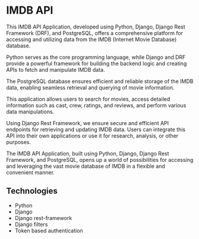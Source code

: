 # IMDB API

This IMDB API Application, developed using Python, Django, Django Rest Framework (DRF), and PostgreSQL, offers a comprehensive platform for accessing and utilizing data from the IMDB (Internet Movie Database) database.

Python serves as the core programming language, while Django and DRF provide a powerful framework for building the backend logic and creating APIs to fetch and manipulate IMDB data.

The PostgreSQL database ensures efficient and reliable storage of the IMDB data, enabling seamless retrieval and querying of movie information.

This application allows users to search for movies, access detailed information such as cast, crew, ratings, and reviews, and perform various data manipulations.

Using Django Rest Framework, we ensure secure and efficient API endpoints for retrieving and updating IMDB data. Users can integrate this API into their own applications or use it for research, analysis, or other purposes.

The IMDB API Application, built using Python, Django, Django Rest Framework, and PostgreSQL, opens up a world of possibilities for accessing and leveraging the vast movie database of IMDB in a flexible and convenient manner.


## Technologies
- Python
- Django
- Django rest-framework
- Django filters
- Token based authentication
